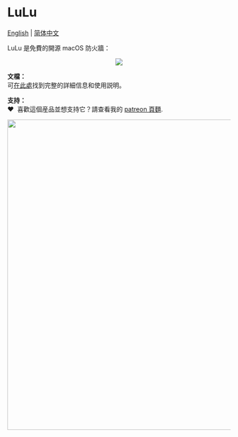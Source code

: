 # LuLu

[English](README.md) | [简体中文](README_zh-Hans.md)

LuLu 是免費的開源 macOS 防火牆：

<p align="center"><img src="https://objective-see.com/images/LL/alert.png"></p>

**文檔：** \
可[在此處](https://objective-see.com/products/lulu.html)找到完整的詳細信息和使用説明。

**支持：** \
&#x2764;&nbsp; 喜歡這個産品並想支持它？請查看我的 [patreon 頁麵](https://www.patreon.com/objective_see).

<p align="center">
<a class="inlineLink" href="https://www.patreon.com/objective_see">
		<img src="https://objective-see.com/patreon/images/patreon.jpg" width="700" style="display:block; margin:auto;"/>
</a>
</p>
